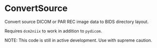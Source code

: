 # ConvertSource
Convert source DICOM or PAR REC image data to BIDS directory layout.

Requires `dcm2niix` to work in addition to `pydicom`.

NOTE: This code is still in active development. Use with supreme caution.
